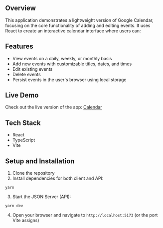 ## Overview

This application demonstrates a lightweight version of Google Calendar, focusing on the core functionality of adding and editing events. It uses React to create an interactive calendar interface where users can:


## Features

- View events on a daily, weekly, or monthly basis
- Add new events with customizable titles, dates, and times
- Edit existing events
- Delete events
- Persist events in the user's browser using local storage

## Live Demo

Check out the live version of the app: [Calendar](https://calendar-three-pearl.vercel.app/)

## Tech Stack

- React
- TypeScript
- Vite

## Setup and Installation

1. Clone the repository
2. Install dependencies for both client and API:
```
yarn
```

3. Start the JSON Server (API):
```
yarn dev
```

4. Open your browser and navigate to `http://localhost:5173` (or the port Vite assigns)